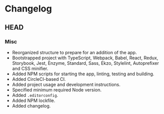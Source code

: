 # Changelog

## HEAD

### Misc
- Reorganized structure to prepare for an addition of the app.
- Bootstrapped project with TypeScript, Webpack, Babel, React, Redux, Storybook, Jest, Enzyme, Standard, Sass, Ekzo, Stylelint, Autoprefixer and CSS minifier.
- Added NPM scripts for starting the app, linting, testing and building.
- Added CircleCI-based CI.
- Added project usage and development instructions.
- Specified minimum required Node version.
- Added `.editorconfig`.
- Added NPM lockfile.
- Added changelog.
